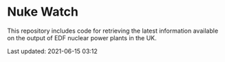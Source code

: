 # Nuke Watch

This repository includes code for retrieving the latest information available on the output of EDF nuclear power plants in the UK.

Last updated: 2021-06-15 03:12